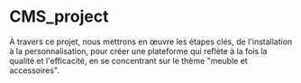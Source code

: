 # CMS_project
À travers ce projet, nous mettrons en œuvre les étapes clés, de l'installation à la personnalisation, pour créer une plateforme qui reflète à la fois la qualité et l'efficacité, en se concentrant sur le thème "meuble et accessoires". 

